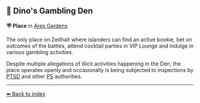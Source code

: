 ## 🎰 Dino's Gambling Den

**🪧 Place** in [Ares Gardens](../refs/ares_gardens.md)

The only place on Zeithalt where islanders can find an active bookie, bet on outcomes of the battles, attend cocktail parties in VIP Lounge and indulge in various gambling activities.

Despite multiple allegations of illicit activities happening in the Den, the place operates openly and occasionally is being subjected to inspections by [PTSD](../refs/ptsd.md) and other [PS](../refs/protectores_silva.md) authorities.


----------
[⬅️ Back to index](../r/#ee20_s)